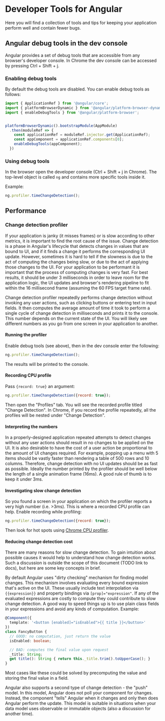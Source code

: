 # Developer Tools for Angular

Here you will find a collection of tools and tips for keeping your application
perform well and contain fewer bugs.

## Angular debug tools in the dev console

Angular provides a set of debug tools that are accessible from any browser's
developer console. In Chrome the dev console can be accessed by pressing
Ctrl + Shift + j.

### Enabling debug tools

By default the debug tools are disabled. You can enable debug tools as follows:

```typescript
import { ApplicationRef } from '@angular/core';
import { platformBrowserDynamic } from '@angular/platform-browser-dynamic';
import { enableDebugTools } from '@angular/platform-browser';


platformBrowserDynamic().bootstrapModule(AppModule)
  .then(moduleRef => {
    const applicationRef = moduleRef.injector.get(ApplicationRef);
    const appComponent = applicationRef.components[0];
    enableDebugTools(appComponent);
  })
```

### Using debug tools

In the browser open the developer console (Ctrl + Shift + j in Chrome). The
top-level object is called `ng` and contains more specific tools inside it.

Example:

```javascript
ng.profiler.timeChangeDetection();
```

## Performance

### Change detection profiler

If your application is janky (it misses frames) or is slow according to other
metrics, it is important to find the root cause of the issue. Change detection
is a phase in Angular's lifecycle that detects changes in values that are
bound to UI, and if it finds a change it performs the corresponding UI update.
However, sometimes it is hard to tell if the slowness is due to the act of
computing the changes being slow, or due to the act of applying those changes
to the UI. For your application to be performant it is important that the
process of computing changes is very fast. For best results, it should be under
3 milliseconds in order to leave room for the application logic, the UI updates
and browser's rendering pipeline to fit within the 16 millisecond frame
(assuming the 60 FPS target frame rate).

Change detection profiler repeatedly performs change detection without invoking
any user actions, such as clicking buttons or entering text in input fields. It
then computes the average amount of time it took to perform a single cycle of
change detection in milliseconds and prints it to the console. This number
depends on the current state of the UI. You will likely see different numbers
as you go from one screen in your application to another.

#### Running the profiler

Enable debug tools (see above), then in the dev console enter the following:

```javascript
ng.profiler.timeChangeDetection();
```

The results will be printed to the console.

#### Recording CPU profile

Pass `{record: true}` an argument:

```javascript
ng.profiler.timeChangeDetection({record: true});
```

Then open the "Profiles" tab. You will see the recorded profile titled
"Change Detection". In Chrome, if you record the profile repeatedly, all the
profiles will be nested under "Change Detection".

#### Interpreting the numbers

In a properly-designed application repeated attempts to detect changes without
any user actions should result in no changes to be applied on the UI. It is
also desirable to have the cost of a user action be proportional to the amount
of UI changes required. For example, popping up a menu with 5 items should be
vastly faster than rendering a table of 500 rows and 10 columns. Therefore,
change detection with no UI updates should be as fast as possible. Ideally the
number printed by the profiler should be well below the length of a single
animation frame (16ms). A good rule of thumb is to keep it under 3ms.

#### Investigating slow change detection

So you found a screen in your application on which the profiler reports a very
high number (i.e. >3ms). This is where a recorded CPU profile can help. Enable
recording while profiling:

```javascript
ng.profiler.timeChangeDetection({record: true});
```

Then look for hot spots using
[Chrome CPU profiler](https://developer.chrome.com/devtools/docs/cpu-profiling).

#### Reducing change detection cost

There are many reasons for slow change detection. To gain intuition about
possible causes it would help to understand how change detection works. Such a
discussion is outside the scope of this document (TODO link to docs), but here
are some key concepts in brief.

By default Angular uses "dirty checking" mechanism for finding model changes.
This mechanism involves evaluating every bound expression that's active on the
UI. These usually include text interpolation via `{{expression}}` and property
bindings via `[prop]="expression"`. If any of the evaluated expressions are
costly to compute they could contribute to slow change detection. A good way to
speed things up is to use plain class fields in your expressions and avoid any
kinds of computation. Example:

```typescript
@Component({
  template: '<button [enabled]="isEnabled">{{ title }}</button>'
})
class FancyButton {
  // GOOD: no computation, just return the value
  isEnabled: boolean;

  // BAD: computes the final value upon request
  _title: String;
  get title(): String { return this._title.trim().toUpperCase(); }
}
```

Most cases like these could be solved by precomputing the value and storing the
final value in a field.

Angular also supports a second type of change detection - the "push" model. In
this model, Angular does not poll your component for changes. Instead, the
component "tells" Angular when it changes and only then does Angular perform
the update. This model is suitable in situations when your data model uses
observable or immutable objects (also a discussion for another time).
